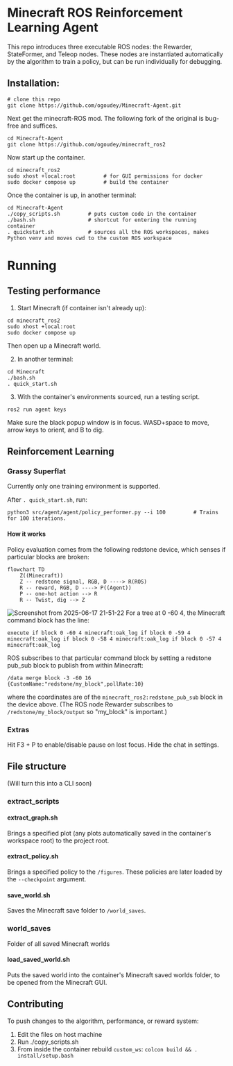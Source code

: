 # Minecraft ROS Reinforcement Learning Agent
This repo introduces three executable ROS nodes: the Rewarder, StateFormer, and Teleop nodes. These nodes are instantiated automatically by the algorithm to train a policy, but can be run individually for debugging.


## Installation:

```
# clone this repo
git clone https://github.com/ogoudey/Minecraft-Agent.git
```
Next get the minecraft-ROS mod. The following fork of the original is bug-free and suffices.
```
cd Minecraft-Agent
git clone https://github.com/ogoudey/minecraft_ros2
```
Now start up the container.
```
cd minecraft_ros2
sudo xhost +local:root         # for GUI permissions for docker
sudo docker compose up         # build the container
```
Once the container is up, in another terminal:
```
cd Minecraft-Agent
./copy_scripts.sh         # puts custom code in the container
./bash.sh                 # shortcut for entering the running container
. quickstart.sh           # sources all the ROS workspaces, makes Python venv and moves cwd to the custom ROS workspace
```

# Running
## Testing performance
1. Start Minecraft (if container isn't already up):
```
cd minecraft_ros2
sudo xhost +local:root
sudo docker compose up
```
Then open up a Minecraft world.

2. In another terminal:
```
cd Minecraft
./bash.sh
. quick_start.sh
```
3. With the container's environments sourced, run a testing script.
```
ros2 run agent keys
```
Make sure the black popup window is in focus. WASD+space to move, arrow keys to orient, and B to dig.

## Reinforcement Learning

### Grassy Superflat
Currently only one training environment is supported.

After `. quick_start.sh`, run:
```
python3 src/agent/agent/policy_performer.py --i 100         # Trains for 100 iterations.
```

#### How it works
Policy evaluation comes from the following redstone device, which senses if particular blocks are broken:

```mermaid
flowchart TD
    Z((Minecraft))
    Z -- redstone signal, RGB, D ----> R(ROS)
    R -- reward, RGB, D ----> P((Agent))
    P -- one-hot action --> R
    R -- Twist, dig --> Z
```


![Screenshot from 2025-06-17 21-51-22](https://github.com/user-attachments/assets/0e287634-8891-46b2-838e-55b3024ba72f)
For a tree at 0 -60 4, the Minecraft command block has the line:
```
execute if block 0 -60 4 minecraft:oak_log if block 0 -59 4 minecraft:oak_log if block 0 -58 4 minecraft:oak_log if block 0 -57 4 minecraft:oak_log
```

ROS subscribes to that particular command block by setting a redstone pub_sub block to publish from within Minecraft:
```
/data merge block -3 -60 16 {CustomName:"redstone/my_block",pollRate:10}
```
where the coordinates are of the `minecraft_ros2:redstone_pub_sub` block in the device above. (The ROS node Rewarder subscribes to `/redstone/my_block/output` so "my_block" is important.)

### Extras
Hit F3 + P to enable/disable pause on lost focus.
Hide the chat in settings.

## File structure
(Will turn this into a CLI soon)
### extract_scripts
#### extract_graph.sh
Brings a specified plot (any plots automatically saved in the container's workspace root) to the project root.
#### extract_policy.sh
Brings a specified policy to the `/figures`. These policies are later loaded by the `--checkpoint` argument.
#### save_world.sh
Saves the Minecraft save folder to `/world_saves`. 

### world_saves
Folder of all saved Minecraft worlds
#### load_saved_world.sh
Puts the saved world into the container's Minecraft saved worlds folder, to be opened from the Minecraft GUI.

## Contributing
To push changes to the algorithm, performance, or reward system:

1. Edit the files on host machine
2. Run ./copy_scripts.sh
3. From inside the container rebuild `custom_ws`: `colcon build && . install/setup.bash`

